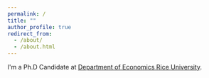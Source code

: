 ```yaml
---
permalink: /
title: ""
author_profile: true
redirect_from: 
  - /about/
  - /about.html
---
```


I'm a Ph.D Candidate at [Department of Economics Rice University]("https://economics.rice.edu").

